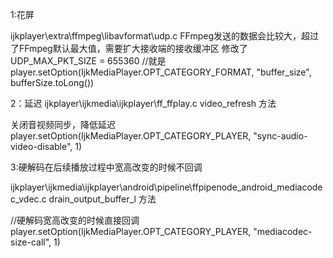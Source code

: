 1:花屏

ijkplayer\extra\ffmpeg\libavformat\udp.c
FFmpeg发送的数据会比较大，超过了FFmpeg默认最大值，需要扩大接收端的接收缓冲区
修改了UDP_MAX_PKT_SIZE = 655360
//就是
player.setOption(IjkMediaPlayer.OPT_CATEGORY_FORMAT, "buffer_size", bufferSize.toLong())

2：延迟
ijkplayer\ijkmedia\ijkplayer\ff_ffplay.c    video_refresh 方法

关闭音视频同步，降低延迟
player.setOption(IjkMediaPlayer.OPT_CATEGORY_PLAYER, "sync-audio-video-disable", 1)

3:硬解码在后续播放过程中宽高改变的时候不回调

ijkplayer\ijkmedia\ijkplayer\android\pipeline\ffpipenode_android_mediacodec_vdec.c   drain_output_buffer_l 方法


//硬解码宽高改变的时候直接回调
player.setOption(IjkMediaPlayer.OPT_CATEGORY_PLAYER, "mediacodec-size-call", 1)
